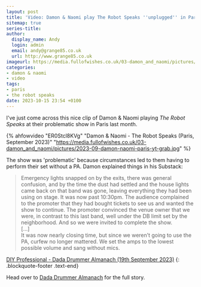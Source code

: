 ```yaml
---
layout: post
title: 'Video: Damon & Naomi play The Robot Speaks ''unplugged'' in Paris'
sitemap: true
series-title:
author:
  display_name: Andy
  login: admin
  email: andy@grange85.co.uk
  url: http://www.grange85.co.uk
imageurl: https://media.fullofwishes.co.uk/03-damon_and_naomi/pictures/2023-09-damon-naomi-paris-yt-grab.jpg
categories:
- damon & naomi
- video
tags:
- paris
- the robot speaks
date: 2023-10-15 23:54 +0100
---
```

I've just come across this nice clip of Damon & Naomi playing _The Robot Speaks_ at their problematic show in Paris last month.

{% ahfowvideo "ER0Stcl8KVg" "Damon & Naomi - The Robot Speaks (Paris, September 2023)" "https://media.fullofwishes.co.uk/03-damon_and_naomi/pictures/2023-09-damon-naomi-paris-yt-grab.jpg" %}

The show was 'problematic' because circumstances led to them having to perform their set without a PA. Damon explained things in his Substack:

> Emergency lights snapped on by the exits, there was general confusion, and by the time the dust had settled and the house lights came back on that band was gone, leaving everything they had been using on stage. It was now past 10:30pm. The audience complained to the promoter that they had bought tickets to see us and wanted the show to continue. The promoter convinced the venue owner that we were, in contrast to this last band, well under the DB limit set by the neighborhood. And so we were invited to complete the show.  
> [...]  
> It was now nearly closing time, but since we weren’t going to use the PA, curfew no longer mattered. We set the amps to the lowest possible volume and sang without mics.

[DIY Professional - Dada Drummer Almanach (19th September 2023)](https://dadadrummer.substack.com/p/diy-professional)
{: .blockquote-footer .text-end}

Head over to [Dada Drummer Almanach](https://dadadrummer.substack.com/p/diy-professional) for the full story.
